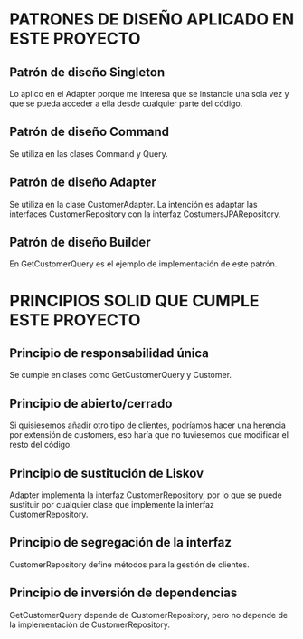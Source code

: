 # PATRONES DE DISEÑO APLICADO EN ESTE PROYECTO

## Patrón de diseño Singleton
Lo aplico en el Adapter porque me interesa que se instancie una sola vez y que se pueda acceder a ella desde cualquier parte del código.
## Patrón de diseño Command
Se utiliza en las clases Command y Query.
## Patrón de diseño Adapter
Se utiliza en la clase CustomerAdapter. La intención es adaptar las interfaces CustomerRepository con la interfaz CostumersJPARepository.
## Patrón de diseño Builder
En GetCustomerQuery es el ejemplo de implementación de este patrón. 



# PRINCIPIOS SOLID QUE CUMPLE ESTE PROYECTO
## Principio de responsabilidad única
Se cumple en clases como GetCustomerQuery y Customer.
## Principio de abierto/cerrado
Si quisiesemos añadir otro tipo de clientes, podríamos hacer una herencia por extensión de customers, eso haría que no tuviesemos que modificar el resto del código.
## Principio de sustitución de Liskov
Adapter implementa la interfaz CustomerRepository, por lo que se puede sustituir por cualquier clase que implemente la interfaz CustomerRepository.
## Principio de segregación de la interfaz
CustomerRepository define métodos para la gestión de clientes.
## Principio de inversión de dependencias
GetCustomerQuery depende de CustomerRepository, pero no depende de la implementación de CustomerRepository.



